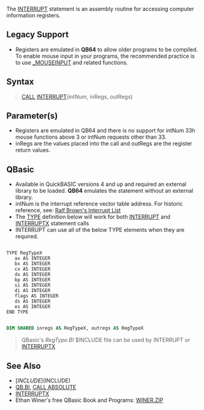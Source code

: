 The [INTERRUPT](INTERRUPT) statement is an assembly routine for accessing computer information registers.

## Legacy Support

* Registers are emulated in **QB64** to allow older programs to be compiled. To enable mouse input in your programs, the recommended practice is to use [_MOUSEINPUT](_MOUSEINPUT) and related functions.

## Syntax

> [CALL](CALL) [INTERRUPT](INTERRUPT)(intNum, inRegs, outRegs)

## Parameter(s)

* Registers are emulated in QB64 and there is no support for intNum 33h mouse functions above 3 or intNum requests other than 33.
* inRegs are the values placed into the call and outRegs are the register return values.

## QBasic

* Available in QuickBASIC versions 4 and up and required an external library to be loaded. <!-- Command line: QB.EXE /L in QB4.5 --> **QB64** emulates the statement without an external library.
* intNum is the interrupt reference vector table address. For historic reference, see: [Ralf Brown's Interrupt List](http://www.ctyme.com/intr/cat.htm)
* The [TYPE](TYPE) definition below will work for both [INTERRUPT](INTERRUPT) and [INTERRUPTX](INTERRUPTX) statement calls
* INTERRUPT can use all of the below TYPE elements when they are required.

```text

TYPE RegTypeX
   ax AS INTEGER
   bx AS INTEGER
   cx AS INTEGER
   dx AS INTEGER
   bp AS INTEGER
   si AS INTEGER
   di AS INTEGER
   flags AS INTEGER
   ds AS INTEGER
   es AS INTEGER
END TYPE 

```

```vb

DIM SHARED inregs AS RegTypeX, outregs AS RegTypeX

```

> QBasic's *RegType.BI* $INCLUDE file can be used by INTERRUPT or [INTERRUPTX](INTERRUPTX)

## See Also

* [$INCLUDE]($INCLUDE)
* [QB.BI](QB.BI), [CALL ABSOLUTE](CALL-ABSOLUTE)
* [INTERRUPTX](INTERRUPTX)
* Ethan Winer's free QBasic Book and Programs: [WINER.ZIP](http://www.ethanwiner.com/fullmoon.html)
